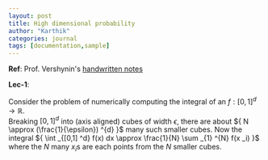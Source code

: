 ```yaml
---
layout: post
title: High dimensional probability 
author: "Karthik"
categories: journal
tags: [documentation,sample]
---
```


**Ref**: Prof. Vershynin's [handwritten notes](https://www.math.uci.edu/~rvershyn/teaching/hdp/hdp.html)

**Lec-1**: 

Consider the problem of numerically computing the integral of an ${ f : [0,1] ^d \to \mathbb{R} }.$   
Breaking ${ [0,1] ^d }$ into (axis aligned) cubes of width ${ \epsilon },$ there are about ${ N \approx (\frac{1}{\epsilon}) ^{d} }$ many such smaller cubes. Now the integral ${ \int _{[0,1] ^d} f(x) dx \approx \frac{1}{N} \sum _{1} ^{N} f(x _i) }$ where the ${ N }$ many ${ x _i }$s are each points from the ${ N }$ smaller cubes. 



